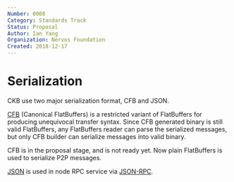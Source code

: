 ```yaml
---
Number: 0008
Category: Standards Track
Status: Proposal
Author: Ian Yang
Organization: Nervos Foundation
Created: 2018-12-17
---
```


# Serialization

CKB use two major serialization format, CFB and JSON.

[CFB][cfb] (Canonical FlatBuffers) is a restricted variant of FlatBuffers for producing unequivocal transfer syntax. Since CFB generated binary is still valid FlatBuffers, any FlatBuffers reader can parse the serialized messages, but only CFB builder can serialize messages into valid binary.

CFB is in the proposal stage, and is not ready yet. Now plain FlatBuffers is
used to serialize P2P messages.

[JSON][json] is used in node RPC service via [JSON-RPC][jsonrpc].

[cfb]: https://github.com/nervosnetwork/rfcs/pull/47
[json]: https://www.json.org
[jsonrpc]: https://www.jsonrpc.org/specification
